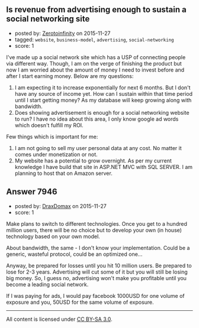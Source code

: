 ## Is revenue from advertising enough to sustain a social networking site

- posted by: [Zerotoinfinity](https://stackexchange.com/users/113237/zerotoinfinity) on 2015-11-27
- tagged: `website`, `business-model`, `advertising`, `social-networking`
- score: 1

I've made up a social network site which has a USP of connecting people via different way. Though, I am on the verge of finishing the product but now I am worried about the amount of money I need to invest before and after I start earning money. Below are my questions:

 1. I am expecting it to increase exponentially for next 6 months. But I don't have any source of income yet. How can I sustain within that time period until I start getting money? As my database will keep growing along with bandwidth.
 2. Does showing advertisement is enough for a social networking website to run? I have no idea about this area, I only know google ad words which doesn't fulfill my ROI.

Few things which is important for me:

 1. I am not going to sell my user personal data at any cost. No matter it comes under monetization or not.
 2. My website has a potential to grow overnight. As per my current knowledge I have build that site in ASP.NET MVC with SQL SERVER. I am planning to host that on Amazon server.


## Answer 7946

- posted by: [DraxDomax](https://stackexchange.com/users/4443960/draxdomax) on 2015-11-27
- score: 1

Make plans to switch to different technologies. Once you get to a hundred million users, there will be no choice but to develop your own (in house) technology based on your own model.

About bandwidth, the same - I don't know your implementation. Could be a generic, wasteful protocol, could be an optimized one...

Anyway, be prepared for losses until you hit 10 million users. Be prepared to lose for 2-3 years. Advertising will cut some of it but you will still be losing big money. So, I guess no, advertising won't make you profitable until you become a leading social network.

If I was paying for ads, I would pay facebook 1000USD for one volume of exposure and you, 50USD for the same volume of exposure.



---

All content is licensed under [CC BY-SA 3.0](https://creativecommons.org/licenses/by-sa/3.0/).
